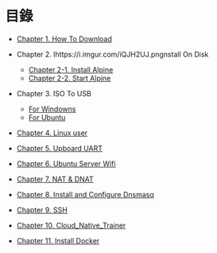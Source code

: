 # 目錄

-    [Chapter 1. How To Download](https://github.com/xuan103/Alpine_2021/blob/main/Documents/Chapter%201.%20How%20To%20Download.md)

-   Chapter 2. Ihttps://i.imgur.com/iQJH2UJ.pngnstall On Disk
    -   [Chapter 2-1. Install Alpine](https://github.com/xuan103/Alpine_2021/blob/main/Documents/Chapter%202-1.%20Install%20Alpine.md)
    -   [Chapter 2-2. Start Alpine](https://github.com/xuan103/Alpine_2021/blob/main/Documents/Chapter%202-2.%20Start%20Alpine.md)

-   Chapter 3. ISO To USB
    -   [For Windowns](https://github.com/xuan103/Alpine_2021/blob/main/Documents/Chapter%203.%20For%20Windowns.md)
    -   [For Ubuntu](https://github.com/xuan103/Alpine_2021/blob/main/Documents/Chapter%203.%20For%20Ubuntu.md)

-   [Chapter 4. Linux user](https://github.com/xuan103/Alpine_2021/blob/main/Documents/Chapter%204.%20Linux%20user.md)


-   [Chapter 5. Upboard UART](https://github.com/xuan103/Alpine_2021/blob/main/Documents/Chapter%205.%20Upboard%20UART.md)

-   [Chapter 6. Ubuntu Server Wifi](https://github.com/xuan103/Alpine_2021/blob/main/Documents/Chapter%206.%20Ubuntu%20Server%20Wifi.md)

-   [Chapter 7. NAT & DNAT](https://github.com/xuan103/Alpine_2021/blob/main/Documents/Chapter%207.%20NAT%20%26%20DNAT.md)

-   [Chapter 8. Install and Configure Dnsmasq](https://github.com/xuan103/Alpine_2021/blob/main/Documents/Chapter%208.%20Install%20and%20Configure%20Dnsmasq.md)

-   [Chapter 9. SSH](https://github.com/xuan103/Alpine_2021/blob/main/Documents/Chapter%209.%20SSH.md)

-   [Chapter 10. Cloud_Native_Trainer](https://github.com/xuan103/Alpine_2021/blob/main/Documents/Chapter%2010.%20Cloud_Native_Trainer.md)

-   [Chapter 11. Install Docker](https://github.com/xuan103/Alpine_2021/blob/main/Documents/Chapter%2011.%20Install%20Docker.md)